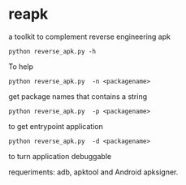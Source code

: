 # reapk
a toolkit to complement reverse engineering apk
```
python reverse_apk.py -h
```
To help
```
python reverse_apk.py  -n <packagename>
```
get package names that contains a string
```
python reverse_apk.py  -p <packagename>
```
to get entrypoint application
```
python reverse_apk.py  -d <packagename>
```
to turn application debuggable
  
requeriments: adb, apktool and Android apksigner.

